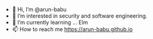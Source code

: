- 👋 Hi, I’m @arun-babu
- 👀 I’m interested in security and software engineering.
- 🌱 I’m currently learning ... Elm
- 📫 How to reach me https://arun-babu.github.io
